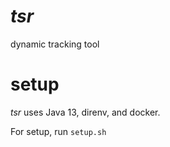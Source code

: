 # _tsr_
dynamic tracking tool

# setup
_tsr_ uses Java 13, direnv, and docker.

For setup, run `setup.sh`